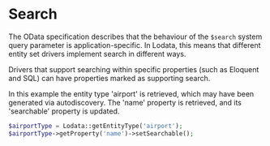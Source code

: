 # Search

The OData specification describes that the behaviour of the `$search` system query parameter is application-specific.
In Lodata, this means that different entity set drivers implement search in different ways.

Drivers that support searching within specific properties (such as Eloquent and SQL) can have properties marked as
supporting search.

In this example the entity type 'airport' is retrieved,
which may have been generated via autodiscovery. The 'name' property is retrieved, and its 'searchable' property is updated.

```php
$airportType = Lodata::getEntityType('airport');
$airportType->getProperty('name')->setSearchable();
```